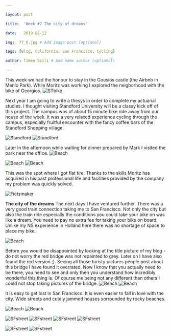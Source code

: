 ```yaml
---

layout: post

title:  'Week #7 The city of dreams'

date:   2019-08-12

img:  77_6.jpg # Add image post (optional)

tags: [Blog, California, San Francisco, Cycling]

author: Timea Szili # Add name author (optional)

---
```


This week we had the honour to stay in the Gousios castle (the Airbnb in Menlo Park). While Moritz was working I explored the neigborhood with the bike of Georgios. 
![STbike]({{site.baseurl}}/assets/img/77_7.jpg)


Next year I am going to write a thesys in order to complete my actuarial studies. I thought visiting Standford University will be a classy kick off of this project. 
The campus was of about 15 minute bike ride away from our house of the week. It was a very relaxed experience cycling through the campus, especially fruitful encounter with the fancy coffee bars of the Standford Shopping village.

![Standford]({{site.baseurl}}/assets/img/7_ST1.jpg) 
![Standford]({{site.baseurl}}/assets/img/7_ST2.jpg) 

Later in the afternoon while waiting for dinner prepared by Mark I visited the park near the office. 
![Beach]({{site.baseurl}}/assets/img/77_1.JPG) 

![Beach]({{site.baseurl}}/assets/img/77_2.jpg) 
![Beach]({{site.baseurl}}/assets/img/73_3.jpg)

This was the spot where I got flat tire. Thanks to the skills Moritz has acquired in his past professional life and facilities provided by the company my problem was quickly solved.

![Fietsmaker]({{site.baseurl}}/assets/img/77_4.jpg) 

**The city of the dreams**
The next days I have ventured further. There was a very good train connection taking me to San Francisco. 
Not only the city but also the train ride especially the conditions you could take your bike on was like a dream. You need to pay no extra fee for taking your bike on board. 
Unlike my NS experience in Holland here there was no shortage of space to place my bike.



![Beach]({{site.baseurl}}/assets/img/77_5.jpg) 

Before you would be disappointed by looking at the title picture of my blog - do not worry the red bridge was not repainted to grey. 
Later on I have also found the red version ;). Seeing all those turisty pictures people post about this bridge I have found it overrated. 
Now I know that you actually need to be there, you need to see and only then you understand how incredibly wonderful this thing is.
Of course me being not any different than others I could not stop taking pictures of the bridge.
![Beach]({{site.baseurl}}/assets/img/77_8.jpg) 
![Beach]({{site.baseurl}}/assets/img/77_9.jpg)

It is easy to get lost in San Francisco. It is even easier to fall in love with the city. Wide streets and cutely jammed houses sorrounded by rocky beaches.

![Beach]({{site.baseurl}}/assets/img/7_SFhouse1.jpg) 
![Beach]({{site.baseurl}}/assets/img/7_SF.jpg) 

![SFstreet]({{site.baseurl}}/assets/img/7_SFstreet.jpg)
![SFstreet]({{site.baseurl}}/assets/img/7_SFstreet1.jpg) 
![SFstreet]({{site.baseurl}}/assets/img/7_SFstreet2.jpg) 
![SFstreet]({{site.baseurl}}/assets/img/7_SFstreet3.jpg) 

![SFstreet]({{site.baseurl}}/assets/img/7_SFstreet4.jpg) 
![SFstreet]({{site.baseurl}}/assets/img/7_SFstreet5.jpg) 
